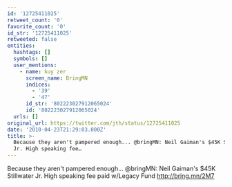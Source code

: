```yaml
---
id: '12725411025'
retweet_count: '0'
favorite_count: '0'
id_str: '12725411025'
retweeted: false
entities:
  hashtags: []
  symbols: []
  user_mentions:
    - name: kuy zer
      screen_name: BringMN
      indices:
        - '39'
        - '47'
      id_str: '802223027912065024'
      id: '802223027912065024'
  urls: []
original_url: https://twitter.com/jth/status/12725411025
date: '2010-04-23T21:29:03.000Z'
title: >-
  Because they aren't pampered enough... @bringMN: Neil Gaiman's $45K Stillwater
  Jr. High speaking fee…
---
```


Because they aren't pampered enough... @bringMN: Neil Gaiman's $45K Stillwater Jr. High speaking fee paid w/Legacy Fund http://bring.mn/2M7